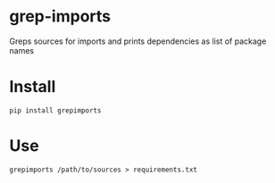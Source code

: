 # grep-imports

Greps sources for imports and prints dependencies as list of package names

# Install

```
pip install grepimports
```

# Use

```
grepimports /path/to/sources > requirements.txt
```
